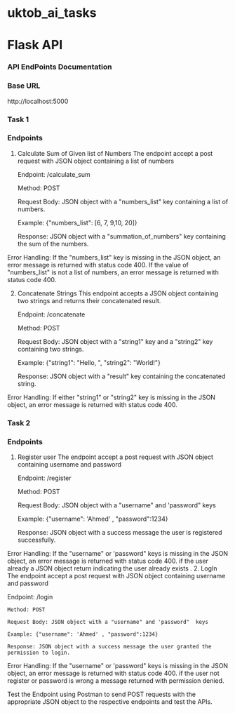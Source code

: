# uktob_ai_tasks
# Flask API
### API EndPoints Documentation
### Base URL
http://localhost:5000
### Task 1
### Endpoints
1. Calculate Sum of Given list of Numbers
The endpoint accept a post request with JSON object containing a list of numbers

    Endpoint: /calculate_sum

    Method: POST

    Request Body: JSON object with a "numbers_list" key containing a list of numbers.

    Example: {"numbers_list": [6, 7, 9,10, 20]}

    Response: JSON object with a "summation_of_numbers" key containing the sum of the numbers.
  
Error Handling:
If the "numbers_list" key is missing in the JSON object, an error message is returned with status code 400.
If the value of "numbers_list" is not a list of numbers, an error message is returned with status code 400.

2. Concatenate Strings
This endpoint accepts a JSON object containing two strings and returns their concatenated result.

    Endpoint: /concatenate

    Method: POST

    Request Body: JSON object with a "string1" key and a "string2" key containing two strings.

    Example: {"string1": "Hello, ", "string2": "World!"}

    Response: JSON object with a "result" key containing the concatenated string.
  
Error Handling:
If either "string1" or "string2" key is missing in the JSON object, an error message is returned with status code 400.


### Task 2
### Endpoints
1. Register user
The endpoint accept a post request with JSON object containing username and password

    Endpoint: /register

    Method: POST

    Request Body: JSON object with a "username" and 'password"  keys

    Example: {"username": 'Ahmed' , "password":1234}

    Response: JSON object with a success message the user is registered successfully.
  
Error Handling:
If the "username" or 'password" keys is missing in the JSON object, an error message is returned with status code 400.
if the user already a JSON object return indicating the user already exists .
2. LogIn
The endpoint accept a post request with JSON object containing username and password

   Endpoint: /login

    Method: POST

    Request Body: JSON object with a "username" and 'password"  keys

    Example: {"username": 'Ahmed' , "password":1234}

    Response: JSON object with a success message the user granted the permission to login.
  
Error Handling:
If the "username" or 'password" keys is missing in the JSON object, an error message is returned with status code 400.
if the user not register or password is wrong a message returned with permission denied.


Test the Endpoint
using Postman to send POST requests with the appropriate JSON object to the respective endpoints and test the APIs.

